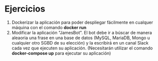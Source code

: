 # Ejercicios

1. Dockerizar la aplicación para poder despliegar fácilmente en cualquer máquina con el comando **docker run**
2. Modificar la aplicación "JamesBot". El bot debe ir a búscar de manera  aleaoria una frase en una base de datos (MySQL, MariaDB, Mongo u  cualquier otro SGBD de su elección) y la escribirá en un canal Slack  cada vez que ejecuten su aplicación. (Necesitarán utilizar el comando **docker-compose up** para ejecutar su aplicación)

